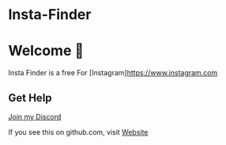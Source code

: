 # Insta-Finder
# Welcome 🥳

Insta Finder is a free For [Instagram]https://www.instagram.com
## Get Help
[Join my Discord](https://dsc.gg/m2.esp)

If you see this on github.com, visit [Website](https://replit.com/github/Ahmdooo/TikTok-Finder#README.md)
